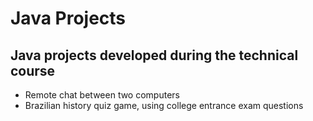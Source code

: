# Java Projects
## Java projects developed during the technical course
- Remote chat between two computers
- Brazilian history quiz game, using college entrance exam questions
